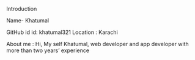 Introduction 

Name- Khatumal

GitHub id id: khatumal321
Location : Karachi

About me :
Hi, 
My self Khatumal, web developer and app developer with more than two years’ experience
